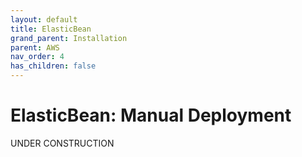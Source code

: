 ```yaml
---
layout: default
title: ElasticBean
grand_parent: Installation
parent: AWS
nav_order: 4
has_children: false
---
```



# ElasticBean: Manual Deployment

UNDER CONSTRUCTION
